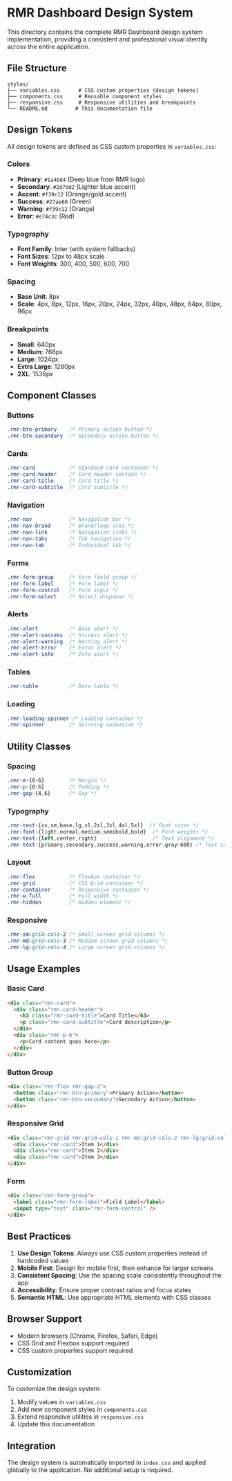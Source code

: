 # RMR Dashboard Design System

This directory contains the complete RMR Dashboard design system implementation, providing a consistent and professional visual identity across the entire application.

## File Structure

```
styles/
├── variables.css      # CSS custom properties (design tokens)
├── components.css     # Reusable component styles
├── responsive.css     # Responsive utilities and breakpoints
└── README.md         # This documentation file
```

## Design Tokens

All design tokens are defined as CSS custom properties in `variables.css`:

### Colors
- **Primary**: `#1a4b84` (Deep blue from RMR logo)
- **Secondary**: `#2d7dd2` (Lighter blue accent)
- **Accent**: `#f39c12` (Orange/gold accent)
- **Success**: `#27ae60` (Green)
- **Warning**: `#f39c12` (Orange)
- **Error**: `#e74c3c` (Red)

### Typography
- **Font Family**: Inter (with system fallbacks)
- **Font Sizes**: 12px to 48px scale
- **Font Weights**: 300, 400, 500, 600, 700

### Spacing
- **Base Unit**: 8px
- **Scale**: 4px, 8px, 12px, 16px, 20px, 24px, 32px, 40px, 48px, 64px, 80px, 96px

### Breakpoints
- **Small**: 640px
- **Medium**: 768px
- **Large**: 1024px
- **Extra Large**: 1280px
- **2XL**: 1536px

## Component Classes

### Buttons
```css
.rmr-btn-primary    /* Primary action button */
.rmr-btn-secondary  /* Secondary action button */
```

### Cards
```css
.rmr-card           /* Standard card container */
.rmr-card-header    /* Card header section */
.rmr-card-title     /* Card title */
.rmr-card-subtitle  /* Card subtitle */
```

### Navigation
```css
.rmr-nav            /* Navigation bar */
.rmr-nav-brand      /* Brand/logo area */
.rmr-nav-link       /* Navigation links */
.rmr-nav-tabs       /* Tab navigation */
.rmr-nav-tab        /* Individual tab */
```

### Forms
```css
.rmr-form-group     /* Form field group */
.rmr-form-label     /* Form label */
.rmr-form-control   /* Form input */
.rmr-form-select    /* Select dropdown */
```

### Alerts
```css
.rmr-alert          /* Base alert */
.rmr-alert-success  /* Success alert */
.rmr-alert-warning  /* Warning alert */
.rmr-alert-error    /* Error alert */
.rmr-alert-info     /* Info alert */
```

### Tables
```css
.rmr-table          /* Data table */
```

### Loading
```css
.rmr-loading-spinner /* Loading container */
.rmr-spinner        /* Spinning animation */
```

## Utility Classes

### Spacing
```css
.rmr-m-{0-6}        /* Margin */
.rmr-p-{0-6}        /* Padding */
.rmr-gap-{4,6}      /* Gap */
```

### Typography
```css
.rmr-text-{xs,sm,base,lg,xl,2xl,3xl,4xl,5xl}  /* Font sizes */
.rmr-font-{light,normal,medium,semibold,bold}  /* Font weights */
.rmr-text-{left,center,right}                  /* Text alignment */
.rmr-text-{primary,secondary,success,warning,error,gray-600} /* Text colors */
```

### Layout
```css
.rmr-flex           /* Flexbox container */
.rmr-grid           /* CSS Grid container */
.rmr-container      /* Responsive container */
.rmr-w-full         /* Full width */
.rmr-hidden         /* Hidden element */
```

### Responsive
```css
.rmr-sm:grid-cols-2 /* Small screen grid columns */
.rmr-md:grid-cols-3 /* Medium screen grid columns */
.rmr-lg:grid-cols-4 /* Large screen grid columns */
```

## Usage Examples

### Basic Card
```html
<div class="rmr-card">
  <div class="rmr-card-header">
    <h3 class="rmr-card-title">Card Title</h3>
    <p class="rmr-card-subtitle">Card description</p>
  </div>
  <div class="rmr-p-6">
    <p>Card content goes here</p>
  </div>
</div>
```

### Button Group
```html
<div class="rmr-flex rmr-gap-2">
  <button class="rmr-btn-primary">Primary Action</button>
  <button class="rmr-btn-secondary">Secondary Action</button>
</div>
```

### Responsive Grid
```html
<div class="rmr-grid rmr-grid-cols-1 rmr-md:grid-cols-2 rmr-lg:grid-cols-3 rmr-gap-6">
  <div class="rmr-card">Item 1</div>
  <div class="rmr-card">Item 2</div>
  <div class="rmr-card">Item 3</div>
</div>
```

### Form
```html
<div class="rmr-form-group">
  <label class="rmr-form-label">Field Label</label>
  <input type="text" class="rmr-form-control" />
</div>
```

## Best Practices

1. **Use Design Tokens**: Always use CSS custom properties instead of hardcoded values
2. **Mobile First**: Design for mobile first, then enhance for larger screens
3. **Consistent Spacing**: Use the spacing scale consistently throughout the app
4. **Accessibility**: Ensure proper contrast ratios and focus states
5. **Semantic HTML**: Use appropriate HTML elements with CSS classes

## Browser Support

- Modern browsers (Chrome, Firefox, Safari, Edge)
- CSS Grid and Flexbox support required
- CSS custom properties support required

## Customization

To customize the design system:

1. Modify values in `variables.css`
2. Add new component styles in `components.css`
3. Extend responsive utilities in `responsive.css`
4. Update this documentation

## Integration

The design system is automatically imported in `index.css` and applied globally to the application. No additional setup is required. 